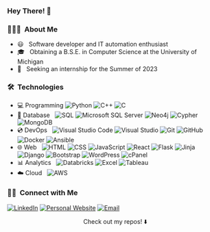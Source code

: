 <h3> Hey There! 👋 </h3>
              

<h3> 👨🏻‍💻 &nbsp;About Me </h3>

- 😃 &nbsp; Software developer and IT automation enthusiast
- 🎓 &nbsp; Obtaining a B.S.E. in Computer Science at the University of Michigan
- 💼 &nbsp; Seeking an internship for the Summer of 2023

<h3> 🛠 &nbsp;Technologies </h3>

- :computer: Programming
  ![Python](https://img.shields.io/badge/-Python-333333?style=flat&logo=python)
  ![C++](https://img.shields.io/badge/-C++-333333?style=flat&logo=C%2B%2B&logoColor=00599C) 
  ![C](https://img.shields.io/badge/-C-333333?style=flat&logo=c)
- 💾 Database &nbsp;
  ![SQL](https://img.shields.io/badge/-MySQL-333333?style=flat&logo=mysql&logoColor=4479A1)
  ![Microsoft SQL Server](https://img.shields.io/badge/-Microsoft%20SQL%20Server-333333?style=flat&logo=microsoftsqlserver&logoColor=CC2927)
  ![Neo4j](https://img.shields.io/badge/-Neo4j-333333?style=flat&logo=neo4j)
  ![Cypher](https://img.shields.io/badge/-Cypher-333333?style=flat&logo=cypher)
  ![MongoDB](https://img.shields.io/badge/-MongoDB-333333?style=flat&logo=mongodb)
- 💿 DevOps &nbsp;
  ![Visual Studio Code](https://img.shields.io/badge/-Visual%20Studio%20Code-333333?style=flat&logo=visual-studio-code&logoColor=007ACC)
  ![Visual Studio](https://img.shields.io/badge/-Visual%20Studio-333333?style=flat&logo=visual-studio&logoColor=5C2D91)
  ![Git](https://img.shields.io/badge/-Git-333333?style=flat&logo=git)
  ![GitHub](https://img.shields.io/badge/-GitHub-333333?style=flat&logo=github&logoColor=181717)
  ![Docker](https://img.shields.io/badge/-Docker-333333?style=flat&logo=docker)
  ![Ansible](https://img.shields.io/badge/-Ansible-333333?style=flat&logo=ansible&logoColor=EE0000)
- 🌐 Web &nbsp;
  ![HTML](https://img.shields.io/badge/-HTML-333333?style=flat&logo=html5)
  ![CSS](https://img.shields.io/badge/-CSS-333333?style=flat&logo=css3&logoColor=1572B6)
  ![JavaScript](https://img.shields.io/badge/-JavaScript-333333?style=flat&logo=javascript)
  ![React](https://img.shields.io/badge/-React-333333?style=flat&logo=react)
  ![Flask](https://img.shields.io/badge/-Flask-333333?style=flat&logo=flask)
  ![Jinja](https://img.shields.io/badge/-Jinja-333333?style=flat&logo=jinja)
  ![Django](https://img.shields.io/badge/-Django-333333?style=flat&logo=django&logoColor=092E20)
  ![Bootstrap](https://img.shields.io/badge/-Bootstrap-333333?style=flat&logo=bootstrap)
  ![WordPress](https://img.shields.io/badge/-WordPress-333333?logo=wordpress&style=flat&logoColor=21759B)
  ![cPanel](https://img.shields.io/badge/-cPanel-333333?logo=cpanel&style=flat)
 - 📊 Analytics &nbsp;
  ![Databricks](https://img.shields.io/badge/-Databricks-333333?style=flat&logo=databricks)
  ![Excel](https://img.shields.io/badge/-Excel-333333?style=flat&logo=microsoftexcel&logoColor=217346)
  ![Tableau](https://img.shields.io/badge/-Tableau-333333?style=flat&logo=tableau)
 - ☁️ Cloud &nbsp;
    ![AWS](https://img.shields.io/badge/-AWS-333333?style=flat&logo=amazonaws)
 
  
  

<h3> 🤝🏻 &nbsp;Connect with Me </h3>

<p align="left">
<a href="https://www.linkedin.com/in/rishiraj-c/"><img alt="LinkedIn" src="https://img.shields.io/badge/LinkedIn-Rishiraj%20Chandra-blue?style=flat-square&logo=linkedin"></a> 
<a href="https://rchandra20.github.io/personal-portfolio"><img alt="Personal Website" src="https://img.shields.io/badge/GitHub%20Pages-Rishiraj%20Chandra-black?style=flat-square&logo=githubpages"></a> 
<a href="mailto:rajchan@umich.edu"><img alt="Email" src="https://img.shields.io/badge/Email-rajchan@umich.edu-red?style=flat-square&logo=gmail"></a>
</p>

<p align="center">
Check out my repos! ⬇️ 
</p>
                        

<!---
rchandra20/rchandra20 is a ✨ special ✨ repository because its `README.md` (this file) appears on your GitHub profile.
You can click the Preview link to take a look at your changes.
--->
